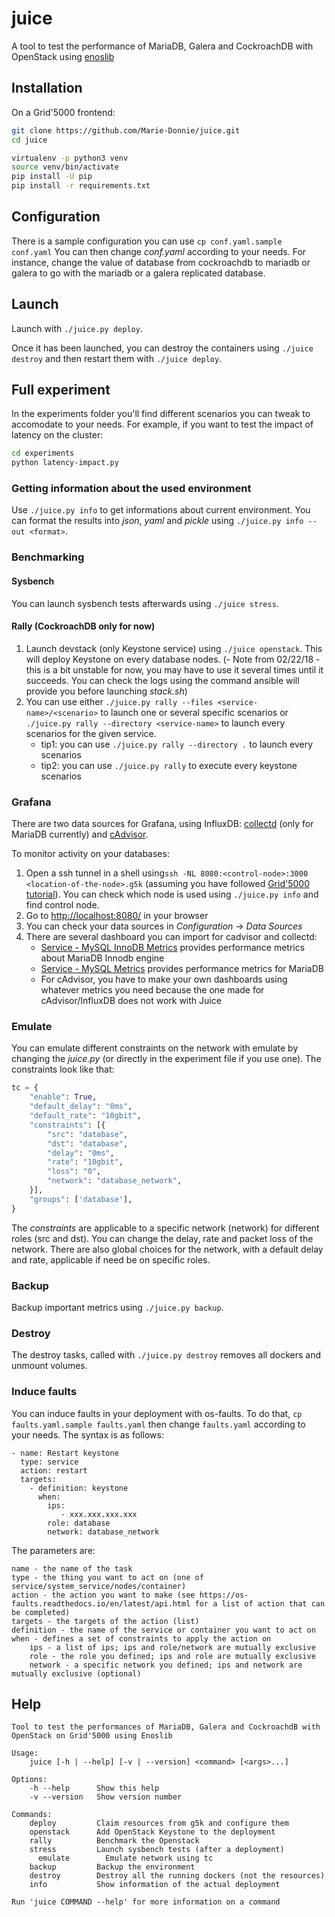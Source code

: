 # juice

A tool to test the performance of MariaDB, Galera and CockroachDB with OpenStack using [enoslib](https://github.com/BeyondTheClouds/enoslib)


## Installation

On a Grid'5000 frontend:

```bash
git clone https://github.com/Marie-Donnie/juice.git
cd juice
```

```bash
virtualenv -p python3 venv
source venv/bin/activate
pip install -U pip
pip install -r requirements.txt

```

## Configuration

There is a sample configuration you can use `cp conf.yaml.sample conf.yaml`
You can then change *conf.yaml* according to your needs. For instance,
change the value of database from cockroachdb to mariadb or galera to go
with the mariadb or a galera replicated database.

## Launch

Launch with `./juice.py deploy`.

Once it has been launched, you can destroy the containers using `./juice destroy` and then restart them with `./juice deploy`.

## Full experiment

In the experiments folder you'll find different scenarios you can tweak to accomodate to your needs. For example, if you want to test the impact of latency on the cluster:
```bash
cd experiments
python latency-impact.py
```

### Getting information about the used environment

Use `./juice.py info` to get informations about current environment. You can format the results into *json*, *yaml* and *pickle* using `./juice.py info --out <format>`.

### Benchmarking

#### Sysbench

You can launch sysbench tests afterwards using `./juice stress`.

#### Rally (CockroachDB only for now)

1. Launch devstack (only Keystone service) using `./juice openstack`. This will deploy Keystone on every database nodes. (- Note from 02/22/18 - this is a bit unstable for now, you may have to use it several times until it succeeds. You can check the logs using the command ansible will provide you before launching *stack.sh*)
2. You can use either `./juice.py rally --files <service-name>/<scenario>` to launch one or several specific scenarios or `./juice.py rally --directory <service-name>` to launch every scenarios for the given service.
   * tip1: you can use `./juice.py rally --directory .` to launch every scenarios
   * tip2: you can use `./juice.py rally` to execute every keystone scenarios

### Grafana

There are two data sources for Grafana, using InfluxDB: [collectd](https://collectd.org/) (only for MariaDB currently) and [cAdvisor](https://github.com/google/cadvisor).

To monitor activity on your databases:
1. Open a ssh tunnel in a shell using`ssh -NL 8080:<control-node>:3000 <location-of-the-node>.g5k` (assuming you have followed [Grid'5000 tutorial](https://www.grid5000.fr/mediawiki/index.php/SSH#Using_SSH_with_ssh_proxycommand_setup_to_access_hosts_inside_Grid.275000)). You can check which node is used using `./juice.py info` and find control node.
2. Go to <http://localhost:8080/> in your browser
3. You can check your data sources in *Configuration* -> *Data Sources*
4. There are several dashboard you can import for cadvisor and collectd:
   * [Service - MySQL InnoDB Metrics](https://grafana.com/dashboards/564) provides performance metrics about MariaDB Innodb engine
   * [Service - MySQL Metrics](https://grafana.com/dashboards/561) provides performance metrics for MariaDB
   * For cAdvisor, you have to make your own dashboards using whatever metrics you need because the one made for cAdvisor/InfluxDB does not work with Juice

### Emulate

You can emulate different constraints on the network with emulate by changing the *juice.py* (or directly in the experiment file if you use one). The constraints look like that:
```python
tc = {
    "enable": True,
    "default_delay": "0ms",
    "default_rate": "10gbit",
    "constraints": [{
        "src": "database",
        "dst": "database",
        "delay": "0ms",
        "rate": "10gbit",
        "loss": "0",
        "network": "database_network",
    }],
    "groups": ['database'],
}
```
The *constraints* are applicable to a specific network (network) for different roles (src and dst). You can change the delay, rate and packet loss of the network. There are also global choices for the network, with a default delay and rate, applicable if need be on specific roles.


### Backup

Backup important metrics using `./juice.py backup`.

### Destroy

The destroy tasks, called with `./juice.py destroy` removes all dockers and unmount volumes.

### Induce faults

You can induce faults in your deployment with os-faults.
To do that, `cp faults.yaml.sample faults.yaml` then change `faults.yaml` according to your needs. The syntax is as follows:
```
- name: Restart keystone
  type: service
  action: restart
  targets:
    - definition: keystone
      when:
	    ips:
		   - xxx.xxx.xxx.xxx
        role: database
        network: database_network
```
The parameters are:
```
name - the name of the task
type - the thing you want to act on (one of service/system_service/nodes/container)
action - the action you want to make (see https://os-faults.readthedocs.io/en/latest/api.html for a list of action that can be completed)
targets - the targets of the action (list)
definition - the name of the service or container you want to act on
when - defines a set of constraints to apply the action on
	ips - a list of ips; ips and role/network are mutually exclusive
	role - the role you defined; ips and role are mutually exclusive
	network - a specific network you defined; ips and network are mutually exclusive (optional)
```

## Help

```
Tool to test the performances of MariaDB, Galera and CockroachdB with OpenStack on Grid'5000 using Enoslib

Usage:
    juice [-h | --help] [-v | --version] <command> [<args>...]

Options:
    -h --help      Show this help
    -v --version   Show version number

Commands:
    deploy         Claim resources from g5k and configure them
    openstack      Add OpenStack Keystone to the deployment
    rally          Benchmark the Openstack
    stress         Launch sysbench tests (after a deployment)
	  emulate        Emulate network using tc
    backup         Backup the environment
    destroy        Destroy all the running dockers (not the resources)
    info           Show information of the actual deployment

Run 'juice COMMAND --help' for more information on a command
```
